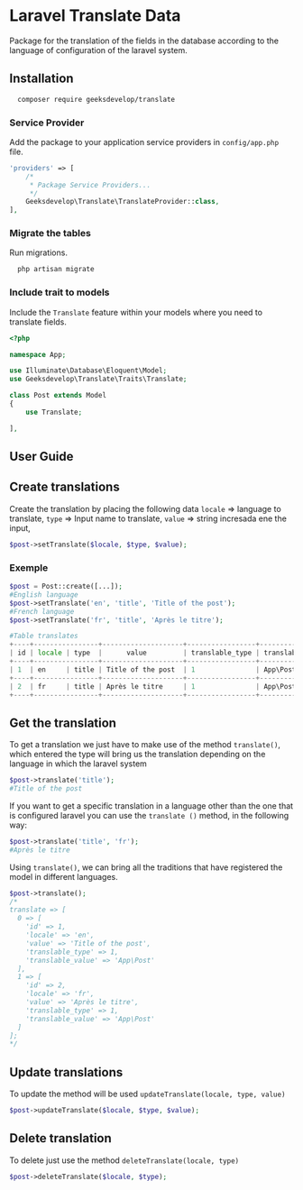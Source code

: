 # Laravel Translate Data
Package for the translation of the fields in the database according to the language of configuration of the laravel system.

## Installation
```bash
  composer require geeksdevelop/translate
```
### Service Provider

Add the package to your application service providers in `config/app.php` file.

```php
'providers' => [
    /*
     * Package Service Providers...
     */
    Geeksdevelop\Translate\TranslateProvider::class,
],
```

### Migrate the tables
Run migrations.
```bash
  php artisan migrate
```

### Include trait to models
Include the `Translate` feature within your models where you need to translate fields.

```php
<?php

namespace App;

use Illuminate\Database\Eloquent\Model;
use Geeksdevelop\Translate\Traits\Translate;

class Post extends Model
{
    use Translate;

],
```

## User Guide

## Create translations
Create the translation by placing the following data
`locale` => language to translate,
`type` => Input name to translate,
`value` => string incresada ene the input,
```php
$post->setTranslate($locale, $type, $value);
```

### Exemple
```php
$post = Post::create([...]);
#English language
$post->setTranslate('en', 'title', 'Title of the post');
#French language
$post->setTranslate('fr', 'title', 'Après le titre');

#Table translates
+----+----------------+--------------------+-----------------+------------------+
| id | locale | type  |      value         | translable_type | translable_value |
+----+----------------+--------------------+-----------------+------------------+
| 1  | en     | title | Title of the post  | 1               | App\Post         |
+----+----------------+--------------------+-----------------+------------------+
| 2  | fr     | title | Après le titre     | 1               | App\Post         |
+----+----------------+--------------------+-----------------+------------------+
```

## Get the translation
To get a translation we just have to make use of the method `translate()`, which entered the type will bring us the translation depending on the language in which the laravel system
```php
$post->translate('title');
#Title of the post
```
If you want to get a specific translation in a language other than the one that is configured laravel you can use the `translate ()` method, in the following way:
```php
$post->translate('title', 'fr');
#Après le titre
```
Using `translate()`, we can bring all the traditions that have registered the model in different languages.
```php
$post->translate();
/*
translate => [
  0 => [
    'id' => 1,
    'locale' => 'en', 
    'value' => 'Title of the post', 
    'translable_type' => 1, 
    'translable_value' => 'App\Post'
  ],
  1 => [
    'id' => 2,
    'locale' => 'fr', 
    'value' => 'Après le titre', 
    'translable_type' => 1, 
    'translable_value' => 'App\Post'
  ]
];
*/
```

## Update translations
To update the method will be used `updateTranslate(locale, type, value)`
```php
$post->updateTranslate($locale, $type, $value);
```

## Delete translation
To delete just use the method `deleteTranslate(locale, type)`
```php
$post->deleteTranslate($locale, $type);
```
